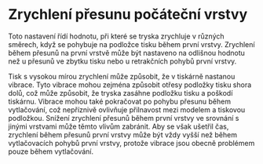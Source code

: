Zrychlení přesunu počáteční vrstvy
====
Toto nastavení řídí hodnotu, při které se tryska zrychluje v různých směrech, když se pohybuje na podložce tisku během první vrstvy. Zrychlení během přesunů na první vrstvě může být nastaveno na odlišnou hodnotu než u přesunů ve zbytku tisku nebo u retrakčních pohybů první vrstvy.

Tisk s vysokou mírou zrychlení může způsobit, že v tiskárně nastanou vibrace. Tyto vibrace mohou zejména způsobit otřesy podložky tisku shora dolů, což může způsobit, že tryska zasáhne podložku tisku a poškodí tiskárnu. Vibrace mohou také pokračovat po pohybu přesunu během vytlačování, což nepříznivě ovlivňuje přilnavost mezi modelem a tiskovou podložkou. Snížení zrychlení přesunů během první vrstvy ve srovnání s jinými vrstvami může těmto vlivům zabránit. Aby se však ušetřil čas, zrychlení během přesunů první vrstvy může být vždy vyšší než během vytlačovacích pohybů první vrstvy, protože vibrace jsou obecně problémem pouze během vytlačování.